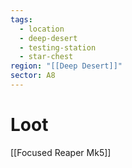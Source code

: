 ```yaml
---
tags:
  - location
  - deep-desert
  - testing-station
  - star-chest
region: "[[Deep Desert]]"
sector: A8
---
```

# Loot
[[Focused Reaper Mk5]]
